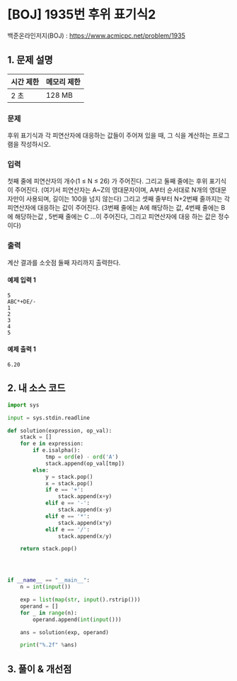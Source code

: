 # [BOJ] 1935번 후위 표기식2

백준온라인저지(BOJ) :  https://www.acmicpc.net/problem/1935



## 1. 문제 설명

| 시간 제한 | 메모리 제한 | 
| :-------- | :---------- |
| 2 초      | 128 MB      | 

### 문제

후위 표기식과 각 피연산자에 대응하는 값들이 주어져 있을 때, 그 식을 계산하는 프로그램을 작성하시오.

### 입력

첫째 줄에 피연산자의 개수(1 ≤ N ≤ 26) 가 주어진다. 그리고 둘째 줄에는 후위 표기식이 주어진다. (여기서 피연산자는 A~Z의 영대문자이며, A부터 순서대로 N개의 영대문자만이 사용되며, 길이는 100을 넘지 않는다) 그리고 셋째 줄부터 N+2번째 줄까지는 각 피연산자에 대응하는 값이 주어진다. (3번째 줄에는 A에 해당하는 값, 4번째 줄에는 B에 해당하는값 , 5번째 줄에는 C ...이 주어진다, 그리고 피연산자에 대응 하는 값은 정수이다)


### 출력

계산 결과를 소숫점 둘째 자리까지 출력한다.

#### 예제 입력 1

```
5
ABC*+DE/-
1
2
3
4
5
```

#### 예제 출력 1

```
6.20
```


## 2. 내 소스 코드

```python
import sys

input = sys.stdin.readline

def solution(expression, op_val):
    stack = []
    for e in expression:
        if e.isalpha():
            tmp = ord(e) - ord('A')
            stack.append(op_val[tmp])
        else:
            y = stack.pop()
            x = stack.pop()
            if e == '+':
                stack.append(x+y)
            elif e == '-':
                stack.append(x-y)
            elif e == '*':
                stack.append(x*y)
            elif e == '/':
                stack.append(x/y)

    return stack.pop()




if __name__ == "__main__":
    n = int(input())

    exp = list(map(str, input().rstrip()))
    operand = []
    for _ in range(n):
        operand.append(int(input()))

    ans = solution(exp, operand)

    print("%.2f" %ans)
```



## 3. 풀이 & 개선점

```python

```